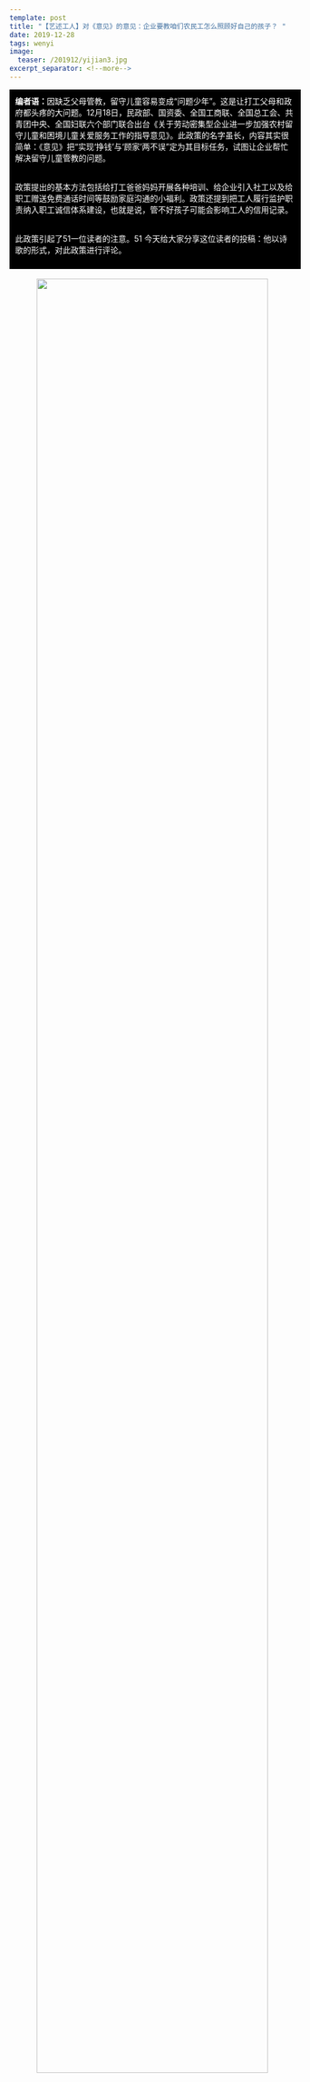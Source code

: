 ```yaml
---
template: post
title: "【艺述工人】对《意见》的意见：企业要教咱们农民工怎么照顾好自己的孩子？ "
date: 2019-12-28
tags: wenyi
image:
  teaser: /201912/yijian3.jpg
excerpt_separator: <!--more-->
---
```


<div style="width:98%;padding:10px;background-color:black;color:white;margin:0;">
<strong>编者语：</strong>因缺乏父母管教，留守儿童容易变成“问题少年”。这是让打工父母和政府都头疼的大问题。12月18日，民政部、国资委、全国工商联、全国总工会、共青团中央、全国妇联六个部门联合出台《关于劳动密集型企业进一步加强农村留守儿童和困境儿童关爱服务工作的指导意见》。此政策的名字虽长，内容其实很简单：《意见》把“实现‘挣钱’与‘顾家’两不误”定为其目标任务，试图让企业帮忙解决留守儿童管教的问题。<br><br>

政策提出的基本方法包括给打工爸爸妈妈开展各种培训、给企业引入社工以及给职工赠送免费通话时间等鼓励家庭沟通的小福利。政策还提到把工人履行监护职责纳入职工诚信体系建设，也就是说，管不好孩子可能会影响工人的信用记录。<br><br>

此政策引起了51一位读者的注意。51 今天给大家分享这位读者的投稿：他以诗歌的形式，对此政策进行评论。
</div><br>

<div style="text-align:center"><img src="/images/201912/yijian1.jpg" width="90%"></div><br>

<div style="text-align:center"><img src="/images/201912/yijian2.jpg" width="90%"></div><br>

<div style="text-align:center;background-color:green;color:white"><strong>讽刺诗：对《意见》的意见</strong></div>

为了赚钱养家不得不抛下孩子和老人出门打工的人们<br>
如果你们不能好好照顾、抚养自己的子女<br>
对子女不能履行好一个监护人的责任<br>
你们就将可能成为一个不“诚信”的人

谁不想要有时间好好爱惜和教育自己的子女呢？<br>
哪个父母不想要把希望留给自己的<br>
下一代呢？<br>
可是老爷告诉你们，你们的“时间就像海绵里的水分，挤一挤总会有的”——哪管工厂里无情的压榨！<br>
老爷——像普爱世人的耶稣，无悲无喜的大佛——要企业教育你们，应该爱你们的子女。

老爷要求，“农村务工人员高度集中的企业，引导务工人员对留守儿童和困境儿童依法履行监护职责，加大关爱力度”<br>
啊！“依法……关爱……”，多么威严有多么仁慈的青天大老爷！<br>
——可是为什么一提起劳动法，老爷们就打起了转儿，<br>
你推过来、我推过去，谁也不说话？

劳动法、劳动合同法……<br>
埋葬了无数活着工人流不尽的血以及无数死去工人血肉模糊的尸体的法律<br>
（——泪是没有用的，抱怨也是没有用的）<br>
却像柔弱的、失去了自我意识的少女一样<br>
任人强奸（谁呢？）<br>
（——宪法也遭受了如此待遇）

老爷们猖狂得意地冷笑：我就是法！谁能缚我？<br>
这就是他们无私的铁面后面，<br>
“私有财产神圣不可侵犯”的内心——比他们的铁面坚硬得多<br>
而这整个国家，却都是他们“神圣不可侵犯”的私有财产！

老爷要求我们，“努力实现‘挣钱’和‘顾家’两不误”<br>
可是我们哪里做得到呢？<br>
就像2020年要求“全面小康”的到来<br>
可是我们哪里做得到呢？

“有条件的企业，要设立亲情电话、视频聊天室以及赠送免费通话时长和流量”<br>
“帮助务工人员及时了解孩子的生活、学习和心理状况”<br>
“有条件的企业，要开发社工岗位、购买社工服务”<br>
“引入社工为务工人员及其子女提供心理疏导、能力提升和社会融入等服务”

老爷，你的衣服皱了，我帮您捋捋顺当吧：<br>
企业什么时候会在利润面前低头，说自己“有”这么些“条件”呢？<br>
一是能得到更多的利润的时候，二是被暴力强迫服从的时候——就像警察暴力镇压我们的讨薪时<br>
老爷，这两个“条件”你都没有，你大谈这些《意见》又有什么用呢？

为了赚钱养家不得不抛下孩子和老人出门打工的人们<br>
我给你们出个顶好顶好，顶合老爷心意的建议吧：<br>
拖着一家老小一起出门打工，能做童工的就做童工，还能出一份力的赶紧出一份力<br>
但是注意，别死在岗位上让老爷损失利益……

为了建设老爷们幸福的生活，鞠躬尽瘁，死而后已！

或者建设我们幸福的生活——这和老爷和老板要求我们做的往往背道而驰<br>
——如果不去和身边同你一样的人<br>
联合起来，一同争取自己的利益<br>
幸福的生活——这就是永远没法建设起来的生活

<div style="text-align:center"><img src="/images/201912/yijian3.jpg" width="90%"></div><br>

<div style="width:98%;padding:10px;background-color:lightgrey;margin:0;">
<strong>51说：</strong>我国数千万名留守儿童的照顾确实是一个大难题，可是《意见》的办法让人哭笑不得，不仅治标不治本，还连标都估计治不好。<br><br>

政府找责任人是找对了：企业管理确实跟留守儿童问题的有很大关系。正是因为每一家企业都尽其最大的能力从员工身上榨取剩余价值，所以员工的工资都被压得很低，赚钱只能靠拼命加班。<br><br>

大部分农民工没有什么时间回家看留守的儿女，上夜班或加班多的时候，连打电话的机会都很有限。甚至选择把孩子带在身边，在城市里一起生活的打工父母，也没有什么时间管好孩子，陪伴和辅导儿女。一个上887的工人，又哪里找得到足够的时间做好监护职责？<br><br>

<div style="text-align:center"><img src="/images/201912/yijian4.jpg" width="90%"></div><br><br>

而面对这么严重的问题，《意见》的办法真的可笑。<br><br>

请问，在打工父母为了谋生必须远离家乡，一年没几天休息，过年才能回家的时候，即使企业每天给他们开展培训，他们又能照顾好孩子吗？<br><br>

如果农民工还每天工作12个小时，他们去哪里找时间和精力多多跟孩子沟通，再多的免费通话时间又有什么用？<br><br>

如果职工因为底薪太低只能多加班，导致没有时间做好监护责任，就被视为他们没有“诚信”，被纳入职工诚信体系，那简直就是雪上加霜。本身已经悲哀的情况，因此变得更可悲，而不是更好。<br><br>

哪一位当父母的不希望照顾好自己的孩子？打工父母需要的是培训吗？他们照顾不好孩子的主要是因为他们不懂吗？其实答案非常明显，要“实现‘挣钱’与‘顾家’两不误”，打工父母需要的是时间和金钱。《意见》却提出一堆贴错位置的创可贴，一句都没提企业拼命剥削员工的根本问题。<br><br>

<div style="text-align:center"><img src="/images/201912/yijian5.jpg" width="90%"></div><br><br>

所有打工父母们看到这个政策肯定都一肚子气：不照顾好孩子是因为我们不懂，因为我们不想吗？孩子得不到照顾是我们希望的吗？还说我们没有照顾好是不够有“诚信”？废话！这样的政策只能让我们苦笑。<br><br>

真的要照顾好孩子，就必须反抗企业的剥削，不再做廉价劳动力，拼命工作的机器：我们要像企业要求提高底薪，要求更多的假期，让我们有钱又有时间照顾好自己的家人。<br><br>

</div><br>

<div style="text-align:center"><img src="/images/201912/yijian6.jpg" width="90%"></div><br>

